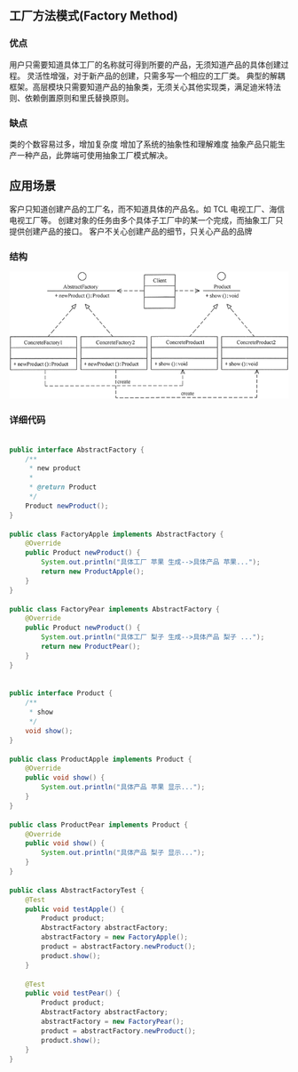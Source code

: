 ## 工厂方法模式(Factory Method)


### 优点
用户只需要知道具体工厂的名称就可得到所要的产品，无须知道产品的具体创建过程。
灵活性增强，对于新产品的创建，只需多写一个相应的工厂类。
典型的解耦框架。高层模块只需要知道产品的抽象类，无须关心其他实现类，满足迪米特法则、依赖倒置原则和里氏替换原则。

### 缺点
类的个数容易过多，增加复杂度
增加了系统的抽象性和理解难度
抽象产品只能生产一种产品，此弊端可使用抽象工厂模式解决。

## 应用场景
客户只知道创建产品的工厂名，而不知道具体的产品名。如 TCL 电视工厂、海信电视工厂等。
创建对象的任务由多个具体子工厂中的某一个完成，而抽象工厂只提供创建产品的接口。
客户不关心创建产品的细节，只关心产品的品牌

### 结构
![Factory Method](images/factory_method.png "工厂方法模式")

### 详细代码

```java

public interface AbstractFactory {
    /**
     * new product
     *
     * @return Product
     */
    Product newProduct();
}

public class FactoryApple implements AbstractFactory {
    @Override
    public Product newProduct() {
        System.out.println("具体工厂 苹果 生成-->具体产品 苹果...");
        return new ProductApple();
    }
}

public class FactoryPear implements AbstractFactory {
    @Override
    public Product newProduct() {
        System.out.println("具体工厂 梨子 生成-->具体产品 梨子 ...");
        return new ProductPear();
    }
}


public interface Product {
    /**
     * show
     */
    void show();
}

public class ProductApple implements Product {
    @Override
    public void show() {
        System.out.println("具体产品 苹果 显示...");
    }
}

public class ProductPear implements Product {
    @Override
    public void show() {
        System.out.println("具体产品 梨子 显示...");
    }
}

public class AbstractFactoryTest {
    @Test
    public void testApple() {
        Product product;
        AbstractFactory abstractFactory;
        abstractFactory = new FactoryApple();
        product = abstractFactory.newProduct();
        product.show();
    }

    @Test
    public void testPear() {
        Product product;
        AbstractFactory abstractFactory;
        abstractFactory = new FactoryPear();
        product = abstractFactory.newProduct();
        product.show();
    }
}

```








